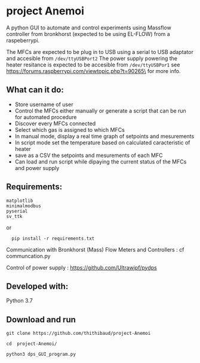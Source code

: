 # project Anemoi
A python GUI to automate and control experiments using Massflow controller from bronkhorst (expected to be using EL-FLOW) from a raspeberrypi.

The MFCs are expected to be plug in to USB using a serial to USB adaptator and accesible from ``/dev/ttyUSBPort2``
The power supply powering the heater resitance is expected to be accesible from ``/dev/ttyUSBPor1``
see https://forums.raspberrypi.com/viewtopic.php?t=90265\ for more info.

## What can it do:
* Store username of user
* Control the MFCs either manually or generate a script that can be run for automated procedure
* Discover every MFCs connected
* Select which gas is assigned to which MFCs
* In manual mode, display a real time graph of setpoints and mesurements
* In script mode set the temperature based on calculated caracteristic of heater
* save as a CSV the setpoints and mesurements of each MFC
* Can load and run script while dipaying the current status of the MFCs and power supply

## Requirements:
```
matplotlib
minimalmodbus
pyserial
sv_ttk
```
or 
```
  pip install -r requirements.txt
```

Communication with Bronkhorst (Mass) Flow Meters and Controllers :
cf communcation.py

Control of power supply :
https://github.com/Ultrawipf/pydps

## Developed with:
Python 3.7

## Download and run
```
git clone https://github.com/thithibaud/project-Anemoi
```
```
cd  project-Anemoi/
```
```
python3 dps_GUI_program.py
```
